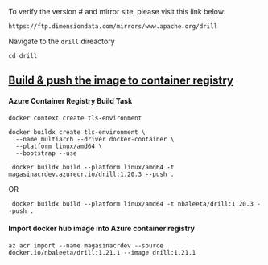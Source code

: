 To verify the version # and mirror site, please visit this link below:
```
https://ftp.dimensiondata.com/mirrors/www.apache.org/drill
```

Navigate to the ```drill``` direactory
```
cd drill
```

## [Build & push the image to container registry](https://codestrian.com/index.php/2023/04/23/docker-multi-platform-build/#:~:text=Configuring%20BuildKit&text=In%20order%20to%20support%20multi,used%20by%20the%20new%20builder.&text=Next%2C%20we%20will%20create%20a,both%20AMD64%20and%20ARM64%20architectures)
#### Azure Container Registry Build Task
```
docker context create tls-environment
```
```
docker buildx create tls-environment \
  --name multiarch --driver docker-container \
  --platform linux/amd64 \
  --bootstrap --use
```

```
 docker buildx build --platform linux/amd64 -t magasinacrdev.azurecr.io/drill:1.20.3 --push .
```
OR
```
 docker buildx build --platform linux/amd64 -t nbaleeta/drill:1.20.3 --push .
```

#### Import docker hub image into Azure container registry
```
az acr import --name magasinacrdev --source docker.io/nbaleeta/drill:1.21.1 --image drill:1.21.1
```

